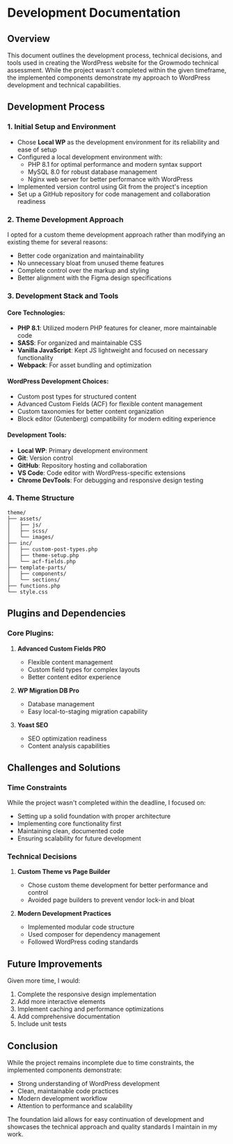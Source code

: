 # Development Documentation

## Overview
This document outlines the development process, technical decisions, and tools used in creating the WordPress website for the Growmodo technical assessment. While the project wasn't completed within the given timeframe, the implemented components demonstrate my approach to WordPress development and technical capabilities.

## Development Process

### 1. Initial Setup and Environment
- Chose **Local WP** as the development environment for its reliability and ease of setup
- Configured a local development environment with:
  - PHP 8.1 for optimal performance and modern syntax support
  - MySQL 8.0 for robust database management
  - Nginx web server for better performance with WordPress
- Implemented version control using Git from the project's inception
- Set up a GitHub repository for code management and collaboration readiness

### 2. Theme Development Approach
I opted for a custom theme development approach rather than modifying an existing theme for several reasons:
- Better code organization and maintainability
- No unnecessary bloat from unused theme features
- Complete control over the markup and styling
- Better alignment with the Figma design specifications

### 3. Development Stack and Tools

#### Core Technologies:
- **PHP 8.1**: Utilized modern PHP features for cleaner, more maintainable code
- **SASS**: For organized and maintainable CSS
- **Vanilla JavaScript**: Kept JS lightweight and focused on necessary functionality
- **Webpack**: For asset bundling and optimization

#### WordPress Development Choices:
- Custom post types for structured content
- Advanced Custom Fields (ACF) for flexible content management
- Custom taxonomies for better content organization
- Block editor (Gutenberg) compatibility for modern editing experience

#### Development Tools:
- **Local WP**: Primary development environment
- **Git**: Version control
- **GitHub**: Repository hosting and collaboration
- **VS Code**: Code editor with WordPress-specific extensions
- **Chrome DevTools**: For debugging and responsive design testing

### 4. Theme Structure
```
theme/
├── assets/
│   ├── js/
│   ├── scss/
│   └── images/
├── inc/
│   ├── custom-post-types.php
│   ├── theme-setup.php
│   └── acf-fields.php
├── template-parts/
│   ├── components/
│   └── sections/
├── functions.php
└── style.css
```

## Plugins and Dependencies

### Core Plugins:
1. **Advanced Custom Fields PRO**
   - Flexible content management
   - Custom field types for complex layouts
   - Better content editor experience

2. **WP Migration DB Pro**
   - Database management
   - Easy local-to-staging migration capability

3. **Yoast SEO**
   - SEO optimization readiness
   - Content analysis capabilities

## Challenges and Solutions

### Time Constraints
While the project wasn't completed within the deadline, I focused on:
- Setting up a solid foundation with proper architecture
- Implementing core functionality first
- Maintaining clean, documented code
- Ensuring scalability for future development

### Technical Decisions
1. **Custom Theme vs Page Builder**
   - Chose custom theme development for better performance and control
   - Avoided page builders to prevent vendor lock-in and bloat

2. **Modern Development Practices**
   - Implemented modular code structure
   - Used composer for dependency management
   - Followed WordPress coding standards

## Future Improvements
Given more time, I would:
1. Complete the responsive design implementation
2. Add more interactive elements
3. Implement caching and performance optimizations
4. Add comprehensive documentation
5. Include unit tests

## Conclusion
While the project remains incomplete due to time constraints, the implemented components demonstrate:
- Strong understanding of WordPress development
- Clean, maintainable code practices
- Modern development workflow
- Attention to performance and scalability

The foundation laid allows for easy continuation of development and showcases the technical approach and quality standards I maintain in my work. 